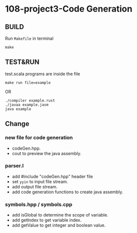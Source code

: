 # 108-project3-Code Generation

## BUILD 

Run `Makefile` in terminal

```
make
```

## TEST&RUN
test.scala programs are inside the file 

```
make run file=example
```
OR
```
./compiler example.rust
./javaa example.jasm
java example
```

## Change

### new file for code generation
- codeGen.hpp.
- cout to preview the java assembly.
### parser.l

- add #include "codeGen.hpp" header file
- set `yyin` to input file stream.
- add output file stream.
- add code generation functions to create java assembly.

### symbols.hpp / symbols.cpp

- add isGlobal to determine the scope of variable.
- add getIndex to get variable index.
- add getValue to get integer and boolean value.